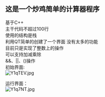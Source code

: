 ## 这是一个炒鸡简单的计算器程序
基于C++  
主干代码不超过100行  
使用的结构是栈  
利用QT简单的创建了一个界面  没有太多的功能  
目前只是实现了整数上的操作  
可以支持加减乘除  
&&、||、()操作  
初始界面:  
![Y1qTEV.jpg](https://s1.ax1x.com/2020/05/10/Y1qTEV.jpg)

运行界面：  
![Y1q7NT.jpg](https://s1.ax1x.com/2020/05/10/Y1q7NT.jpg)


